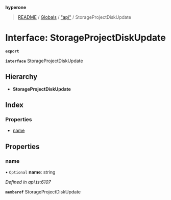 **hyperone**

> [README](../README.md) / [Globals](../globals.md) / ["api"](../modules/_api_.md) / StorageProjectDiskUpdate

# Interface: StorageProjectDiskUpdate

**`export`** 

**`interface`** StorageProjectDiskUpdate

## Hierarchy

* **StorageProjectDiskUpdate**

## Index

### Properties

* [name](_api_.storageprojectdiskupdate.md#name)

## Properties

### name

• `Optional` **name**: string

*Defined in api.ts:6107*

**`memberof`** StorageProjectDiskUpdate
